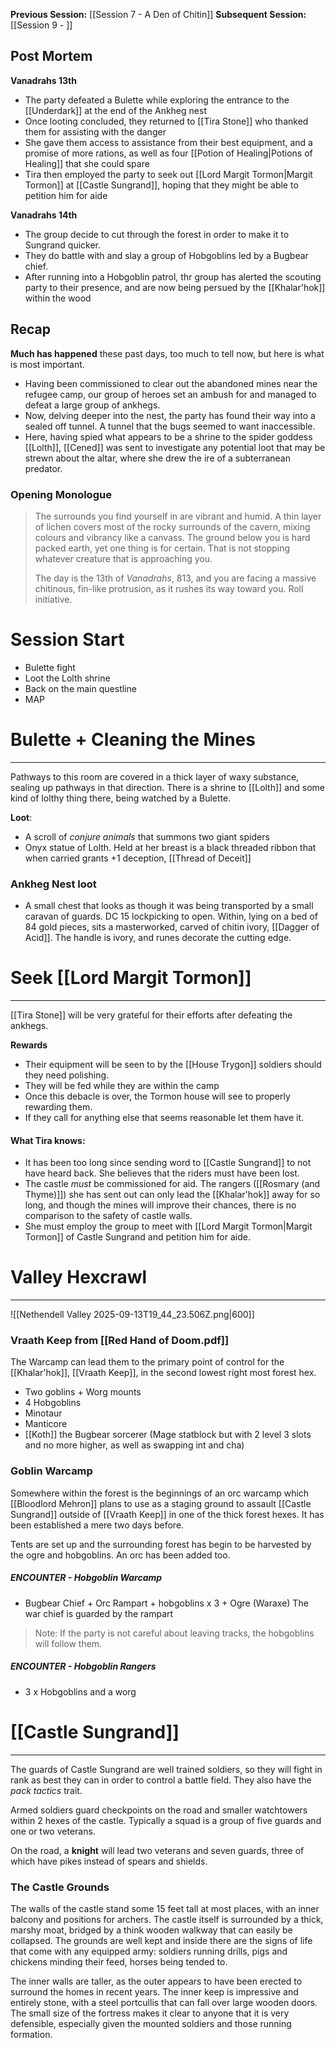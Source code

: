 **Previous Session:** [[Session 7 - A Den of Chitin]]
**Subsequent Session:** [[Session 9 - ]]
## Post Mortem
**Vanadrahs 13th**
- The party defeated a Bulette while exploring the entrance to the [[Underdark]] at the end of the Ankheg nest
- Once looting concluded, they returned to [[Tira Stone]] who thanked them for assisting with the danger
- She gave them access to assistance from their best equipment, and a promise of more rations, as well as four [[Potion of Healing|Potions of Healing]] that she could spare
- Tira then employed the party to seek out [[Lord Margit Tormon|Margit Tormon]] at [[Castle Sungrand]], hoping that they might be able to petition him for aide

**Vanadrahs 14th**
- The group decide to cut through the forest in order to make it to Sungrand quicker.
- They do battle with and slay a group of Hobgoblins led by a Bugbear chief.
- After running into a Hobgoblin patrol, thr group has alerted the scouting party to their presence, and are now being persued by the [[Khalar'hok]] within the wood
## Recap
**Much has happened** these past days, too much to tell now, but here is what is most important.
- Having been commissioned to clear out the abandoned mines near the refugee camp, our group of heroes set an ambush for and managed to defeat a large group of ankhegs.
- Now, delving deeper into the nest, the party has found their way into a sealed off tunnel. A tunnel that the bugs seemed to want inaccessible.
- Here, having spied what appears to be a shrine to the spider goddess [[Lolth]], [[Cened]] was sent to investigate any potential loot that may be strewn about the altar, where she drew the ire of a subterranean predator.

### Opening Monologue
> The surrounds you find yourself in are vibrant and humid. A thin layer of lichen covers most of the rocky surrounds of the cavern, mixing colours and vibrancy like a canvass. The ground below you is hard packed earth, yet one thing is for certain. That is not stopping whatever creature that is approaching you.
> 
> The day is the 13th of *Vanadrahs*, 813, and you are facing a massive chitinous, fin-like protrusion, as it rushes its way toward you. Roll initiative.

# Session Start
- Bulette fight
- Loot the Lolth shrine
- Back on the main questline
- MAP

# Bulette + Cleaning the Mines
---
Pathways to this room are covered in a thick layer of waxy substance, sealing up pathways in that direction. There is a shrine to [[Lolth]] and some kind of lolthy thing there, being watched by a Bulette.

**Loot**:
- A scroll of *conjure animals* that summons two giant spiders
- Onyx statue of Lolth. Held at her breast is a black threaded ribbon that when carried grants +1 deception, [[Thread of Deceit]]

### Ankheg Nest loot
- A small chest that looks as though it was being transported by a small caravan of guards. DC 15 lockpicking to open. Within, lying on a bed of 84 gold pieces, sits a masterworked, carved of chitin ivory, [[Dagger of Acid]]. The handle is ivory, and runes decorate the cutting edge.

# Seek [[Lord Margit Tormon]]
---
[[Tira Stone]] will be very grateful for their efforts after defeating the ankhegs.

**Rewards**
- Their equipment will be seen to by the [[House Trygon]] soldiers should they need polishing.
- They will be fed while they are within the camp
- Once this debacle is over, the Tormon house will see to properly rewarding them.
- If they call for anything else that seems reasonable let them have it.
#### What Tira knows:
- It has been too long since sending word to [[Castle Sungrand]] to not have heard back. She believes that the riders must have been lost.
- The castle _must_ be commissioned for aid. The rangers ([[Rosmary (and Thyme)]]) she has sent out can only lead the [[Khalar'hok]] away for so long, and though the mines will improve their chances, there is no comparison to the safety of castle walls.
- She must employ the group to meet with [[Lord Margit Tormon|Margit Tormon]] of Castle Sungrand and petition him for aide.

# Valley Hexcrawl
---
![[Nethendell Valley 2025-09-13T19_44_23.506Z.png|600]]

### Vraath Keep from [[Red Hand of Doom.pdf]]
The Warcamp can lead them to the primary point of control for the [[Khalar'hok]], [[Vraath Keep]], in the second lowest right most forest hex.
- Two goblins + Worg mounts
- 4 Hobgoblins
- Minotaur
- Manticore
- [[Koth]] the Bugbear sorcerer (Mage statblock but with 2 level 3 slots and no more higher, as well as swapping int and cha)
### Goblin Warcamp
Somewhere within the forest is the beginnings of an orc warcamp which [[Bloodlord Mehron]] plans to use as a staging ground to assault [[Castle Sungrand]] outside of [[Vraath Keep]] in one of the thick forest hexes. It has been established a mere two days before.

Tents are set up and the surrounding forest has begin to be harvested by the ogre and hobgoblins. An orc has been added too.
##### **ENCOUNTER** - Hobgoblin Warcamp
- Bugbear Chief + Orc Rampart + hobgoblins x 3 + Ogre (Waraxe)
The war chief is guarded by the rampart

> Note: If the party is not careful about leaving tracks, the hobgoblins will follow them.

##### **ENCOUNTER** - Hobgoblin Rangers
- 3 x Hobgoblins and a worg

# [[Castle Sungrand]]
---
The guards of Castle Sungrand are well trained soldiers, so they will fight in rank as best they can in order to control a battle field. They also have the *pack tactics* trait.

Armed soldiers guard checkpoints on the road and smaller watchtowers within 2 hexes of the castle. Typically a squad is a group of five guards and one or two veterans.

On the road, a **knight** will lead two veterans and seven guards, three of which have pikes instead of spears and shields.

### The Castle Grounds
The walls of the castle stand some 15 feet tall at most places, with an inner balcony and positions for archers. The castle itself is surrounded by a thick, marshy moat, bridged by a think wooden walkway that can easily be collapsed. The grounds are well kept and inside there are the signs of life that come with any equipped army: soldiers running drills, pigs and chickens minding their feed, horses being tended to.

The inner walls are taller, as the outer appears to have been erected to surround the homes in recent years. The inner keep is impressive and entirely stone, with a steel portcullis that can fall over large wooden doors. The small size of the fortress makes it clear to anyone that it is very defensible, especially given the mounted soldiers and those running formation.

